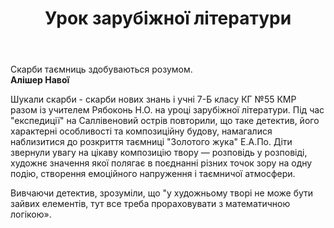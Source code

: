 ﻿---
title: Урок зарубіжної літератури
---

Скарби таємниць здобуваються розумом.  
**Алішер Навої**

Шукали скарби - скарби нових знань і учні 7-Б класу КГ №55 КМР разом із учителем Рябоконь Н.О. на уроці зарубіжної літератури. Під час "експедиції" на Саллівеновий острів повторили, що таке детектив, його характерні особливості та композиційну будову, намагалися наблизитися до розкриття таємниці "Золотого жука" Е.А.По. Діти звернули увагу на цікаву композицію твору — розповідь у розповіді, художнє значення якої полягає в поєднанні різних точок зору на одну подію, створення емоційного напруження і таємничої атмосфери.

Вивчаючи детектив, зрозуміли, що "у художньому творі не може бути зайвих елементів, тут все треба прораховувати з математичною логікою».

<slideshow />
